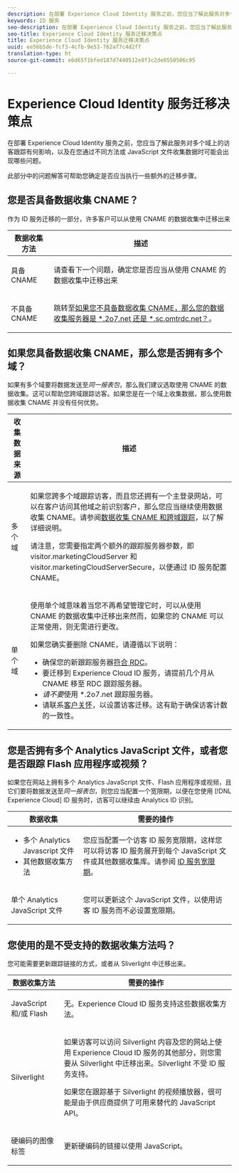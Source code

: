 ```yaml
---
description: 在部署 Experience Cloud Identity 服务之前，您应当了解此服务对多个域上的访客跟踪有何影响，以及在您通过不同方法或 JavaScript 文件收集数据时可能会出现哪些问题。
keywords: ID 服务
seo-description: 在部署 Experience Cloud Identity 服务之前，您应当了解此服务对多个域上的访客跟踪有何影响，以及在您通过不同方法或 JavaScript 文件收集数据时可能会出现哪些问题。
seo-title: Experience Cloud Identity 服务迁移决策点
title: Experience Cloud Identity 服务迁移决策点
uuid: ee56b5de-fcf3-4cfb-9e53-762af7c4d2ff
translation-type: ht
source-git-commit: e6d65f1bfed187d7440512e8f3c2de0550506c95

---
```



# Experience Cloud Identity 服务迁移决策点

在部署 Experience Cloud Identity 服务之前，您应当了解此服务对多个域上的访客跟踪有何影响，以及在您通过不同方法或 JavaScript 文件收集数据时可能会出现哪些问题。

此部分中的问题解答可帮助您确定是否应当执行一些额外的迁移步骤。

## 您是否具备数据收集 CNAME？

作为 ID 服务迁移的一部分，许多客户可以从使用 CNAME 的数据收集中迁移出来

<table id="table_13F7C1E3D64D4F86B0149C9D3B54AADD"> 
 <thead> 
  <tr> 
   <th colname="col1" class="entry"> 数据收集方法 </th> 
   <th colname="col2" class="entry"> 描述 </th> 
  </tr> 
 </thead>
 <tbody> 
  <tr> 
   <td colname="col1"> <p>具备 CNAME </p> </td> 
   <td colname="col2"> <p>请查看下一个问题，确定您是否应当从使用 CNAME 的数据收集中迁移出来 </p> </td> 
  </tr> 
  <tr> 
   <td colname="col1"> <p>不具备 CNAME </p> </td> 
   <td colname="col2"> <p>跳转至<a href="../../reference/analytics-reference/migration-decisions.md#section-34dabde7780e4a339f134c0ca7768961" format="dita" scope="local">如果您不具备数据收集 CNAME，那么您的数据收集服务器是 *.2o7.net 还是 *.sc.omtrdc.net？</a>。 </p> </td> 
  </tr> 
 </tbody> 
</table>

## 如果您具备数据收集 CNAME，那么您是否拥有多个域？

如果有多个域要将数据发送至&#x200B;*同一报表包*，那么我们建议选取使用 CNAME 的数据收集。这可以帮助您跨域跟踪访客。如果您是在一个域上收集数据，那么使用数据收集 CNAME 并没有任何优势。

<table id="table_D132BCA243E54657AEC930559343FDD3"> 
 <thead> 
  <tr> 
   <th colname="col1" class="entry"> 收集数据来源 </th> 
   <th colname="col2" class="entry"> 描述 </th> 
  </tr> 
 </thead>
 <tbody> 
  <tr> 
   <td colname="col1"> <p>多个域 </p> </td> 
   <td colname="col2"> <p>如果您跨多个域跟踪访客，而且您还拥有一个主登录网站，可以在客户访问其他域之前识别客户，那么您应当继续使用数据收集 CNAME。请参阅<a href="../../reference/analytics-reference/cname.md#concept-4df91f8a30ad4ec7a01eb943d579cc9d" format="dita" scope="local">数据收集 CNAME 和跨域跟踪</a>，以了解详细说明。 </p> <p>请注意，您需要指定两个额外的跟踪服务器参数，即 <span class="codeph">visitor.marketingCloudServer</span> 和 <span class="codeph">visitor.marketingCloudServerSecure</span>，以便通过 ID 服务配置 CNAME。 </p> </td> 
  </tr> 
  <tr> 
   <td colname="col1"> <p>单个域 </p> </td> 
   <td colname="col2"> <p>使用单个域意味着当您不再希望管理它时，可以从使用 CNAME 的数据收集中迁移出来然而，如果您的 CNAME 可以正常使用，则无需进行更改。 </p> <p>如果您确实要删除 CNAME，请遵循以下说明： </p> 
    <ul id="ul_12CDECEFC7BB41A18895B507CAA42315"> 
     <li id="li_32E2CD3E58454E20A642BADE507AE86E">确保您的新跟踪服务器<a href="https://marketing.adobe.com/resources/help/zh_CN/whitepapers/rdc/" format="https" scope="external">符合 RDC</a>。 </li> 
     <li id="li_865BB6DAA3594EBBAB688E73C8343762">要迁移到 <span class="keyword">Experience Cloud</span> ID 服务，请提前几个月从 CNAME 移至 RDC 跟踪服务器。 </li> 
     <li id="li_284A015177554C848C8648DC5BBAA365"> <i>请不要</i>使用 <span class="codeph">*.2o7.net</span> 跟踪服务器。 </li> 
     <li id="li_B1ABF03DC46C42059F61542CDE0FE5A1">请联系<a href="https://helpx.adobe.com/cn/marketing-cloud/contact-support.html" format="https" scope="external">客户关怀</a>，以设置访客迁移。这有助于确保访客计数的一致性。 </li> 
    </ul> </td> 
  </tr> 
 </tbody> 
</table>

## 您是否拥有多个 Analytics JavaScript 文件，或者您是否跟踪 Flash 应用程序或视频？

如果您在网站上拥有多个 Analytics JavaScript 文件、Flash 应用程序或视频，且它们要将数据发送至&#x200B;*同一报表包*，则您应当配置一个宽限期，以便在您使用 [!DNL Experience Cloud] ID 服务时，访客可以继续由 Analytics ID 识别。

<table id="table_8A4EA063AF4345B69BC98537E2E702BA"> 
 <thead> 
  <tr> 
   <th colname="col1" class="entry"> 数据收集 </th> 
   <th colname="col2" class="entry"> 需要的操作 </th> 
  </tr> 
 </thead>
 <tbody> 
  <tr> 
   <td colname="col1"> 
    <ul id="ul_910DD99E074E49C6907F86426EFA5BF2"> 
     <li id="li_4366CC8EB7A54A959568E3761ABBBF23">多个 Analytics Javascript 文件 </li> 
     <li id="li_B8A8132019EA48088E4F37E36F153D76">其他数据收集方法 </li> 
    </ul> </td> 
   <td colname="col2"> <p>您应当配置一个访客 ID 服务宽限期，这样您可以将访客 ID 服务展开到每个 JavaScript 文件或其他数据收集库。请参阅 <a href="../../reference/analytics-reference/grace-period.md" format="dita" scope="local">ID 服务宽限期</a>。 </p> </td> 
  </tr> 
  <tr> 
   <td colname="col1"> <p>单个 Analytics JavaScript 文件 </p> </td> 
   <td colname="col2"> <p>您可以更新这个 JavaScript 文件，以使用访客 ID 服务而不必设置宽限期。 </p> </td> 
  </tr> 
 </tbody> 
</table>

## 您使用的是不受支持的数据收集方法吗？

您可能需要更新跟踪链接的方式，或者从 Sliverlight 中迁移出来。

<table id="table_A72AEB92F48345DD83F136B9989F4EF9"> 
 <thead> 
  <tr> 
   <th colname="col1" class="entry"> 数据收集方法 </th> 
   <th colname="col2" class="entry"> 需要的操作 </th> 
  </tr> 
 </thead>
 <tbody> 
  <tr> 
   <td colname="col1"> <p>JavaScript 和/或 Flash </p> </td> 
   <td colname="col2"> <p>无。<span class="keyword">Experience Cloud</span> ID 服务支持这些数据收集方法。 </p> </td> 
  </tr> 
  <tr> 
   <td colname="col1"> <p>Silverlight </p> </td> 
   <td colname="col2"> <p>如果访客可以访问 Silverlight 内容及您的网站上使用 <span class="keyword">Experience Cloud</span> ID 服务的其他部分，则您需要从 Silverlight 中迁移出来。Silverlight 不受 ID 服务支持。 </p> <p> 如果您在跟踪基于 Silverlight 的视频播放器，很可能是由于供应商提供了可用来替代的 JavaScript API。 </p> </td> 
  </tr> 
  <tr> 
   <td colname="col1"> <p>硬编码的图像标签 </p> </td> 
   <td colname="col2"> <p>更新硬编码的链接以使用 JavaScript。 </p> </td> 
  </tr> 
 </tbody> 
</table>

